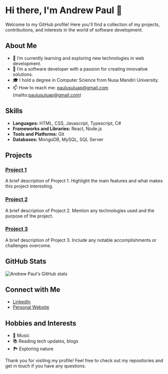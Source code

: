# Hi there, I'm Andrew Paul 👋

Welcome to my GitHub profile! Here you'll find a collection of my projects, contributions, and interests in the world of software development.

## About Me

- 🌱 I’m currently learning and exploring new technologies in web development.
- 💼 I’m a software developer with a passion for creating innovative solutions.
- 🎓 I hold a degree in Computer Science from Nusa Mandiri University.
- 📫 How to reach me: paulusuluap@gmail.com (mailto:paulusuluap@gmail.com)

## Skills

- **Languages:** HTML, CSS, Javascript, Typescript, C#
- **Frameworks and Libraries:** React, Node.js
- **Tools and Platforms:** Git
- **Databases:** MongoDB, MySQL, SQL Server

## Projects

### [Project 1](https://github.com/paulusuluap/project1)
A brief description of Project 1. Highlight the main features and what makes this project interesting.

### [Project 2](https://github.com/paulusuluap/project2)
A brief description of Project 2. Mention any technologies used and the purpose of the project.

### [Project 3](https://github.com/paulusuluap/project3)
A brief description of Project 3. Include any notable accomplishments or challenges overcome.

## GitHub Stats

![Andrew Paul's GitHub stats](https://github-readme-stats.vercel.app/api?username=paulusuluap&show_icons=true&theme=radical)

## Connect with Me

- [LinkedIn](https://linkedin.com/in/andrewpaulsergio)
- [Personal Website](https://www.paulusuluap.com)

## Hobbies and Interests

- :musical_keyboard: Music
- 📚 Reading tech updates, blogs
- 🏞️ Exploring nature

Thank you for visiting my profile! Feel free to check out my repositories and get in touch if you have any questions.
